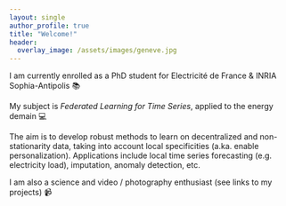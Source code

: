 ```yaml
---
layout: single
author_profile: true
title: "Welcome!"
header:
  overlay_image: /assets/images/geneve.jpg
---
```


I am currently enrolled as a PhD student for Electricité de France & INRIA Sophia-Antipolis  :books:

My subject is *Federated Learning for Time Series*, applied to the energy demain :computer:

The aim is to develop robust methods to learn on decentralized and non-stationarity data, taking into account local specificities (a.ka. enable personalization). Applications include local time series forecasting (e.g. electricity load), imputation, anomaly detection, etc.

I am also a science and video / photography enthusiast (see links to my projects) :video_camera:
